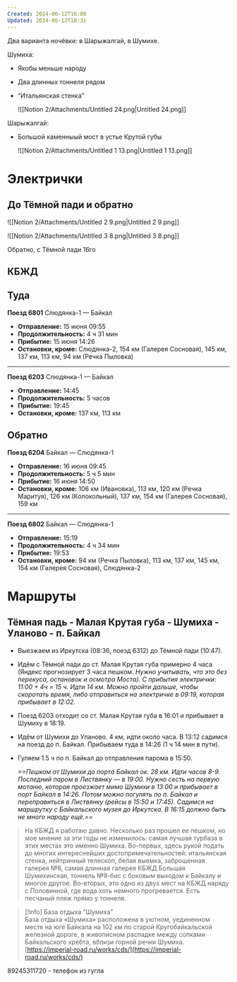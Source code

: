 ```yaml
---
Created: 2024-06-12T16:08
Updated: 2024-06-12T18:31
---
```

  

Два варианта ночёвки: в Шарыжалгай, в Шумихе.

Шумиха:

- Якобы меньше народу
- Два длинных тоннеля рядом
- “Итальянская стенка”
    
    ![[Notion 2/Attachments/Untitled 24.png|Untitled 24.png]]
    

Шарыжалгай:

- Большой каменныый мост в устье Крутой губы
    
    ![[Notion 2/Attachments/Untitled 1 13.png|Untitled 1 13.png]]
    

# Электрички

## До Тёмной пади и обратно

![[Notion 2/Attachments/Untitled 2 9.png|Untitled 2 9.png]]

![[Notion 2/Attachments/Untitled 3 8.png|Untitled 3 8.png]]

Обратно, с Тёмной пади 16го

## КБЖД

## Туда

**Поезд 6801** Слюдянка-1 — Байкал

- **Отправление:** 15 июня 09:55
- **Продолжительность:** 4 ч 31 мин
- **Прибытие:** 15 июня 14:26
- **Остановки, кроме:** Слюдянка-2, 154 км (Галерея Сосновая), 145 км, 137 км, 113 км, 94 км (Речка Пыловка)

---

**Поезд 6203** Слюдянка-1 — Байкал

- **Отправление:** 14:45
- **Продолжительность:** 5 часов
- **Прибытие:** 19:45
- **Остановки, кроме:** 137 км, 113 км

## Обратно

**Поезд 6204** Байкал — Слюдянка-1

- **Отправление:** 16 июня 09:45
- **Продолжительность:** 5 ч 5 мин
- **Прибытие:** 16 июня 14:50
- **Остановки, кроме:** 106 км (Ивановка), 113 км, 120 км (Речка Маритуя), 126 км (Колокольный), 137 км, 154 км (Галерея Сосновая), 159 км

---

**Поезд 6802** Байкал — Слюдянка-1

- **Отправление:** 15:19
- **Продолжительность:** 4 ч 34 мин
- **Прибытие:** 19:53
- **Остановки, кроме:** 94 км (Речка Пыловка), 113 км, 137 км, 145 км, 154 км (Галерея Сосновая), Слюдянка-2

# Маршруты

## Тёмная падь - Малая Крутая губа - Шумиха - Уланово - п. Байкал

- Выезжаем из Иркутска (08:36, поезд 6312) до Тёмной пади (10:47).
- Идём с Тёмной пади до ст. Малая Крутая губа примерно 4 часа (Яндекс прогнозирует 3 часа пешком. _Нужно учитывать, что это без перекуса, остановок и осмотра Моста). С прибытия электрички: 11:00 + 4ч = 15 ч. Идти 14 км. Можно пройти дальше, чтобы скоротать время, либо отправиться на электричке в 09:19, которая прибывает в 12:02._
- Поезд 6203 отходит со ст. Малая Крутая губа в 16:01 и прибывает в Шумиху в 18:19.
- Идём от Шумихи до Уланово. 4 км, идти около часа. В 13:12 садимся на поезд до п. Байкал. Прибываем туда в 14:26 (1 ч 14 мин в пути).
- Гуляем 1.5 ч по п. Байкал до отправления парома в 15:50.  
      
    _==Пешком от Шумихи до порта Байкал ок. 28 км. Идти часов 8-9. Последний паром в Листвянку — в 19:00. Нужно сесть на первую мотаню, которая проезжает мимо Шумихи в 13:00 и прибывает в порт Байкал в 14:26. Потом можно погулять по п. Байкал и переправиться в Листвянку (рейсы в 15:50 и 17:45). Садимся на маршрутку с Байкальского музея до Иркутска. В 16:15 должно быть не много народу ещё.==_

> На КБЖД я работаю давно. Несколько раз прошел ее пешком, но мое мнение за эти годы не изменилось: самая лучшая турбаза в этих местах это именно Шумиха. Во-первых, здесь рукой подать до многих интереснейших достопримечательностей: итальянская стенка, нейтринный телескоп, белая выемка, заброшенная галерея №6, самая длинная галерея КБЖД Большая Шумихинская, тоннель №9-бис с боковым выходом к Байкалу и многое другое. Во-вторых, это одно из двух мест на КБЖД наряду с Половинной, где вода хоть немного прогревается. Есть песчаный пляж прямо у тоннеля.

> [!info] База отдыха “Шумиха”  
> База отдыха «Шумиха» расположена в уютном, уединенном месте на юге Байкала на 102 км по старой Кругобайкальской железной дороге, в живописном распадке между сопками Байкальского хребта, вблизи горной речки Шумиха.  
> [https://imperial-road.ru/works/cds/](https://imperial-road.ru/works/cds/)  

89245311720 - телефон из гугла